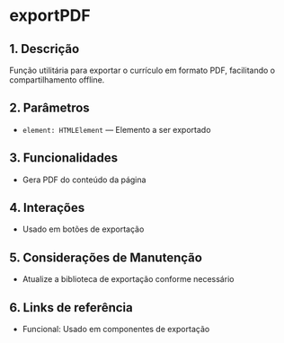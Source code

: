 # exportPDF

## 1. Descrição
Função utilitária para exportar o currículo em formato PDF, facilitando o compartilhamento offline.

## 2. Parâmetros
- `element: HTMLElement` — Elemento a ser exportado

## 3. Funcionalidades
- Gera PDF do conteúdo da página

## 4. Interações
- Usado em botões de exportação

## 5. Considerações de Manutenção
- Atualize a biblioteca de exportação conforme necessário

## 6. Links de referência
- Funcional: Usado em componentes de exportação
